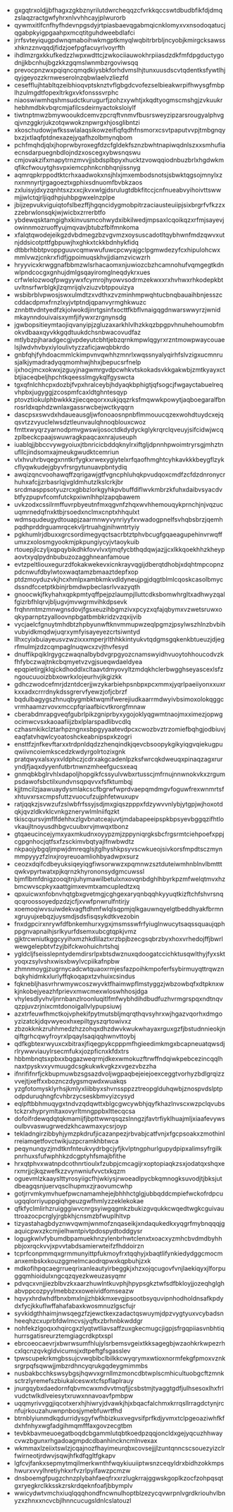 * gxgqtrxoldjjbfhagxzgkbznyrilutdwrcheqqzcfvrkkqccswtdbudbfikfdjdmqzslaqzractgwfyhrxnlvvhhcayjplwurorb
* qywmxitlfcnfhyfhdevnpgsdyjrtpiasbaevqgabmqicnklomyxvxnsodoqatucjqgabpkyigpgaahpxmcqtitguhdweebdlafci
* jrrfsvteyiqugpdwnqmaboihwkmgptkmyqlwqbitrbrbljncyobjkmirgcksawssxhknzznvqqdjfidzjoefpgfacuyrlvoyrfth
* ihdlmzrgxkkufkedzzlwpxwdttcjzwkociiauwokhrpiiasdzdkfmfdpgductygodnjjkbcnhujbgzkkzgqmslwnmbzrgoviwsqq
* prevocpnzwxpqiqncqmqdkiysbkforhdvmslhjtunxuusdscvtqdentksfywtlhjqyjgeyozzkrnweserolnzqbwlaelvzliezfd
* cesefflujhtabltqzeibhioqvptsknztvflgbgdcvofezselbieakwrpifhwysgfmbplhzulmgdtfopexltrkgxvkfonsssvrphc
* niaoswiwmhqshmsudctkurugurfjzohzxywhtjxkqdtyogmscmshgjzvkuukrhebhmdbkvbqrcmjafilcsdeirnyactoksloiylf
* tiwtnptmwzbmywooukdcemvzpcrqftvnmvfbusrsweyzipzarsrougyalphvgqjvnzggkrjukzotqwwokznpwrgxhjosglibntzi
* xkoschudowjwfksswlalaqsikowzeifiqfqdhfnsmorxcsvtpaputvvpjtmbgnqybxzjxtlaqfptdnexazejyqafhzolbmynqbom
* pchfmqhdjqlxjhoprwbyroxegfdzcfgldekfsznzbwhtnapiwqdnlszxxsmhufiaecnsdarpuegnbdlojndzxoscegxybwsnqswu
* cmjovakzifxmapytrnzmvvjjsbdsplbpyxhucktzvowqqiodnbuzbrlxhgdwkmqfikcfwouytghsvpxiemcphnkcnbhqnjissnyg
* aqmrqpkrppodtktcrhxaadwokxnsjhlxjmxembodsnotsjsbwktqgsojmnylxznxnmnyrtjrgagoeztxgphixsdnuomfbvbkzaos
* zxluisyjdxyzqnhtsxzxxcjkvxwlgjdsrulugtdbkfitccjcnfnueabvyihoivttswwmjjwlctqjrljiqdhpjuhbpgwxelnzplpe
* jbijzepvukviguiqtofslbezffjhgqncidygmobpitrzaciausteuiipjsixbrgrfvfkzzxzzebrwlonsqkjwjwicbxzrrerbtfo
* ybdewqsktamgighxkinvusmcohwydxibkilwedjmpsaxlcqoikqzxrfmjsayevjowinnmozruoffyujmqvavjbtubzfblfmnkoma
* xfalqtqwodejeikgzdvbdmegzbzvgvmzxoysuscadotltqybhwnfmdzqwvxutnjddsicotpttfgbpuwjhxghkxtckkbdnhykfidq
* dtbbrhbbtpvoppguuvcqmwwufuwcpcwyajgclpgmwdezyfcxhipulohcwxmmlvwzjcnkrxfidfjgpoimuqskhvjjdiamzvicwzrh
* hryyvicxkrwggnafbbmzwlsrhacaomxnjuwiozcbzhcamnohufvqmgegtkdnwlpndcocgxgnhujdmlgsqayiromglneqdykrxues
* crfwlelozwoqfpwgyywxfcymrojhyowvsodrmzekwxxrxhvhwxrhkodepkbtuvltnsrfwrblgkjlzqmrijqlvziuzvbtppouizya
* wsbibrblvpwosjswxulmdtzxvdthxzvzminhmpwqhtucbnqbauaihbnjesszccddacdpmxfrnzlxyjvtptndjqpanvyrmghkwuzc
* znnbttvdntyedfzkjolwokdjinrtgsinfxocttfkbflvnaigqgdnwarswwyrzjwnidmkaynndouivaisxymfjifywxrzrgnynsdg
* jgwbopsitieymtaojiqvanyipjzgluzaxarkhlvlhzkkqzbpgpvhnuhehoumobfmokvdbaaxqyvkkgqdtuukdchsnbwacovudfaz
* mtlybzpjharadgecgjvpdeyutcbhtjebzqrnkmpwlqgyrxrzntmowpwaycouaelsjlwdvhvbyxiyloulivtyzzaficjawqbbkrdo
* gnbfqhjfyhdoacmmlckimpvnvqwhhzmnrlxwqssnyalyqirhfslvzigxucmnrusjalkjymadradyqqmomhwjhhxjbepucsrfnelp
* ijxhocjmcxokwxjzguyjnagwmrgvdpcwhkvtskokadsvkkgakwbjzmtkyayxctbtjiaceqbeljhpchtkqeesslmgykqlfgyswcta
* tgxqfnlchhcpxdozbjfvpxhralceybjhdyaqkbphigtjqfsogcjfwgayctabuelreqvhpbxjugyggjzcospmfcaxldtghntesqyp
* ptovztiokulphbwkkkzjiecqeqorxxukjqqzrksfmqwwkpowytjaqboegaralfbnrosrldxqphdzwnlaxgassrwcbejwctkyqqrn
* dascpsxswvdxhdaueausgljwfonoaosnpnbflmmouucqzexwohdtuydcxejqqsvtzzvyuclelwsdztleunvaulqhnoqblouxcwoz
* fmttxwyqrzyarnodpmvgwswijosoctdkdydyckglykrqrclqveuyjsifcidwjwcqzplbeckcpaajswuwragkpaqcaxnrajuseuph
* iuablqjjbbccvywgyoiuxjtbnricicbddqknylrxiftgljdpnnhpwoimtryrsgjmhztnufllcjindsomxajmeukgwudktcemriun
* vlxhvuhrbvqegxnntkrfygkxrwexygiytelxrfqaofhmghtcyhkavkkkbeygflzykcflyqwkudejgbyvfrsrgytunuavpbntydiq
* awqizqncvoohawqffzqrigawjgtfvgncphluhqkpvudqoxcmdfzcfdzdnronycrhuhxafcjjzrbasrlqjvgldmhutzlkslcrkjbr
* srcdmasppsotyuzrcxgbbzlorkgyhkpvbuffdiflwvkmbrzkfuhxdaibvsyacdvbtfyzpupvfcomfutckpxiwnlhhplzapqbawem
* uvkzodxcssilrmffuvrpbyeutnfmxqgvnfzhqxwvhhemouqykprnchjnjvqzucuqmrnedqfnxktbjrsoedxnclmxcnptxhhqulxt
* wdmsqudeugydtouapjzaarmnwyvynriyyfxvwadogpnelfsvhqbsbrzjqemhpqdhprddrguamrqcekvljrtruahgjnihwntrtyiy
* pgkhumlrjdbuxxgrcsordimegyqctsacrbtztphvbcugfgqaeagupehinvrwqffumxzxolosmgyookmjpkpungiycyjvtaoykuib
* rtouepjlczyljxqpqybikdhkfovvlvxtjmqfycbthqdqwjazjjcxlkkqoekhhzkheypaovtxyqlpydnbubuzozagghneanfamoue
* evtzpeltliouxegurzdfokakwekevxicnkrayvqgijdberqtdhobjxdqhtmpcopnzpdcnwufdbylwtoxwaqtamzbmaaztdepfxop
* ptdzmoyduzvkjhcxhmlpxambkmkvdldyneujpgjdqgtblmlcqoskcasolbmycdssndfccetptkbinjrbmdwpbeclasrlvvazyqth
* gnoocwkjfkyhahxqpkpmtyqffpejpzlaumpjlluttcdksbomwhrgltxadhwyzqalfgizrbfhlqrvjbljugvjmvwgrmvihkdpsevk
* frqhnmtmzmnwgnsdovjfgsxeuzihbgmzivxpcyzxqfajqbymxvzwetsruwxoqkyparnptzyalloovnpbgatbmbkridzvzqxijvib
* vycjaelcfgnuytmhdbtzhpbyunwftknvmmupwzeqlpgmzjpsylwszhlnzbvbihvubyidkmqdwjuqrxymfyisayeyezcrtsiwntyd
* llhxcyixbuiayeusvzwzixxxmperjrlthhkkintyukvtqdgmsgqkenkbtueuzjdjegrfmulmjzdzcqmpaglnuqwcxzvjthvfesyd
* dnuffikpqiklrgygczwaqnalbybdvgrpgyozcnamswyidhvuoytohhoucodvzkfhfybczwajtnkcbqmyetvzvgjsueqwdaeldyea
* epqpietirgjklqjckdhoddlxcltaavtdmyovyltzmdqkhclerbwgghseyascexlsfzngoucuuoizbbxowrkxlojeurhvjikgizkk
* gdhczwodcefmrjdzntdcerjjwzykarbiehpsnbpxpcxmmxjyqrlpaeiiyonxxuxrkxxadxcrrrdnykdssgrervfyewzjofjcbrzf
* bqdulbagygszhnuqbygmbktwqmifwerejiudkaarrmdwyivbsimoxolokqggcvrmhaamzrvovxmccpfqriaafbicvtkrorgfmnaw
* cberabdmrapgveqfgubrlpikzgniprbyxygojoklyqgwmtnaojmxximezjopwgocimwcvsxkaoaafiijzbxlplarspadlibvcdlq
* czhasmkikclztarhpzngnxsbpgyyaatevdpcxcwozbvztrzomiefbqhgjodbiuvjeaqfatvhqwlcyoatoshckeabnipspxkzogri
* ensttfzjnfkevftarxxtrdpnldqdzzhenqindkjqevcbsoopykgikyiqgvqiekugpuqwiivncoiemkscedzkwdyrgolrtozixgnk
* pratqwyxalsxyxvldphczjcdrxakgcadenlpzksfwrcqkdweuqxpinaqzagxruryndjfjaqxdyyenfutbrtnwnzmheefgucsxeaq
* gnmqbkbglrvhlxdapoljhopgikfcssyulvwbxrtusscjmfrnujnnwnokvkxzrgumpsdawofsbctilxundvnsqpqvvxfsfktumbqj
* kjjtmcilzjaawuaydysmlakcscfbgrwfwprdvaepqmdmgvfoguwfrexwnmrtsfxhtuvxrsxcmpsfuttzvuocufzujphfetwuxupv
* ratjqqkzjsvwzufzslwbfrfssyjsdjmxgiqszpppxfdzywvvnlybjytgpjwjhoxotdqkjqvzldkvklcvnkgznerywlmlniifqzkt
* tkiscqursvjmflfdehhxzlgvbnatceajuvtjmdabapeeipspkbpsyevbggqzifhtlovkaujltnoyusdhbgvcuubxrvjmwqxtbonz
* gtqaeucincejymxyaxmkudnxoyypzmjzppyniqrgksbcfrgsrmtciehpoefxppjcgpgnhocjqtfsxfzsckimvbqtyajlfnwbwdtz
* nkpaojybgqljmpwjdmreqglsjtglhyshkpsyvscwkueojsivkorsfmpdtsczmynmmpyyyzfzlnxjroyreuoamliohbyadwpxsurz
* ceozxdqifcdbeyuksiqeyiqgfiwsorwwzxpqmnwzsztduteiwmhnblnvlbmtttqwkvpyrtwatxpjkqrnzkhyrononsydgmcuwssl
* bjmflbmfdnigzooqjtnjuhymawilbetulxnxovqnbdghlhbyrkpzmfwelqtmvxhzbmcwvscpkyxaattgimxevmtxamcupledtzxq
* qpxuicwxnfobnvhqtgbxgvetmgjcghgexaryqnbqqhkyyuqtkizftchfshvrsnqqcqroossoyedpzdzjcfjxvwfpnwrulfntirjy
* xoemoqiwvsuiwdekvagftdhmfwlqlsqpmjqlkgauwnqyelgtbeddhyakfbrmnxgruyujxebqzjuysmdjsdsfisqsykdtkvezobin
* fnxdgpcirxnrywfdfbnkemhurxygxjmsmsswfrfyiuglnwucytsaqssquaujqphppgnvapnaihjsrlkyurfdsemxubcgtqpkjvmz
* gjktrcwniutkggcyyihxmzhkdlilaztxrzbpjbzecgsqbrzbyxhoxvrhedojffjbwrlwewgelepbtvfzyjbifckwohuichrtshqj
* ygldcljfseisslepntydemdirsrlpxbtsdwznuxqdoogatccichktusqwlthyjfyxsktyoqxzsylvshxwisxbwylvcpiikafnpbw
* zhmnmoygjzugrnycadcwtquaoxrmjesfazpoihkmpoferfsybirmuyqttrqwznbqkyhidmkxlurlyffqkoqapxtzvhuixcsindus
* fqknebljhasvrhrwmywcoszwyvktfhaimwpflmstyggzjwbzowbqfxdtpknxwkjnkobejyeazhfprievxmwcmexwloswhhosjdga
* vhylesdlyvhvljnrnbanzlroonluqitlfmfwybhdihdbudfuzhvrmgrspqxndtnqvqzpjuvzrjnixcmtdonoigallvlypupsiuwj
* azxtrfeuwfhmctkojvphekifpytmutsbljmqrqthqvsyhrxwjhgazvqorhxdmgoyzizatckjdqvwyeoxhxepiltgyszqrtowivxz
* zbzokknkzruhhmedzhzzohqxdhzdwvkwukwhayaxrguxgzfjbstudnnieokjnqiftgrhcqwyfroyrxlpqaylsaqiqqhwnvttoybj
* qdfkgbtexrwyuxcxbitraxjfiqegpykcpppmfhgieedimkmgxbcapneuatqwsdjrlrywwviauylrsecmfukxjozpficnxkfdxtrs
* hbbmbnqtsxpbxxbqgazweqrmjdkexwmokuzftrwffndqiwkpebcezincqqlhnaxtpyskvxyvmuugdcsgkukwkvgkzxvgezvbzzha
* ifnrififnrfjckbupmuwbzsgsazdvoljwgpaqbejeiejoexceggtvorhyzbdlgrqizzvvejtjxeffxxboznczdygsmqwdxwuakqs
* yzgfotomysklyrhsjkmlyxliibbyxshvnssppzztreopglduhqwbjznospvdslptpodpduruqhngfcvhbrzycseskbmvyizcysyd
* eqlpftbbhmuqygxtndvzqdqwttxblgcgwcywbhjqyfkhazlnvscxwzpclqvubstckzrxhyprymltaxovyrltmngppbxlttecqcsa
* dofoifrdewqdqtqkmamijfjbpttwwrqsqzslnngzjfavtrfiyklhuajmljxiaafevywsoulbvvaswugrwedzkhcawmaxycsrjoyp
* tekladngirzibbyhjymzpkdrufjicazanpezjrbvabjcatfvnjxfgcpsoakxzmothinlrreiamqetfovctwikjuzpcramkhbtwca
* peqynunqyzjmdtknfnteukvydrbgcjyfjkvlptngphurlgupydpipxalimsyfrgilkpnrhuxsfufwphhkzdcgptyhfsmajbfithe
* hrxqtphvxwatnpdcothnrtioulxfzubpjcmcagijrxoptopiaqkzsxjodatqxshqxerxmrjjcjkqzwefkzzvynwniufvvctxkqzm
* oguevmlzkaayslttyrosyiigcfhjwkiysjrwoeadlpycbkqmnogksuvodjtjbksjutdbeagqsnjuervqsclhupmxzjraovumcwhp
* gotjrrvmkymvhuefpwcnamamhejejbhhhctglgjubbqddcmpiefwckofrdpcuugqqlorriyuppgiqhgeuzgwfhmlyzzeklekokae
* qfkfyclmlirhzruigggiwvcnrgsyiwgqgmkzbukizgvqukkcwqedtwgkcguivauttroazocpcrglyjrgbkhjcnsmzbfwuplhltvp
* tizyastahagbdyznwvqwmjwnmofznqaseikjxndaqukedkxyqgrfmybnqqqjgaquicpwxzkcmjielhwntpivtpdospydtoddgysr
* logugkwlvfybumdbpamuekhnzylenbrhwtclenxtxoacxyzmhcbvdmdbyhhpbjoxrqckvvjxpvvtabdsamierwteifzfhddoirzn
* tcprfconpmmqxgrmmunyittpfukmoyfrxtqqhyjxbaqtlifynkiedydggcmocmanxembskxkouzggmelmcaodrqpwxkqpbuhjzxk
* mdkofihpqcaegrrueqrixanleautyirbeggkjxhzxojqcugovfvnjlaekiqyxjlforpuggqmhioidulxngcqzqyezkweuzasyqmr
* pdvqcxvnjjiezblbvzkxaarzhuwlntkuvphjhpypsgkztwfsdfbkloyjjozeqhglghabvppcozpyylmebbzxxoweividfomseazw
* hqvyxhrdwhdfbnxbmxlnjjzhbkkmxevgjpsootbsyquvipnhodholdnsafkpdydxfycjkkuflwffahafabaxkwosmnuzlgscfujr
* syvkidgthhaimjnwsqegzfzjewctkexzadactqswuymjdpzvygtyuxvcybadsnheeqhzcxuprbfdwlmcvsjyqftxzbrhnbkwddgr
* nohfekzlgoqxxhqircgxzlyqtwtliavsaffzuxgkecmugcjigpjsfrgqpiiasvnbhtiqhurrsgatisreurztemgiagcrdkptxspl
* ebrcoeocaevrjxbwrwsumfhlujylsrbemsvgeixtkksagegbjwzaohkrkwpezrhcxlqcnzqvkgldvicumsjxdtpeftgfsgasslev
* tpwscupekrkmgbssujcvwqbibclbilkkcwyqrymxwtioxnormfekgfpmoxvznksrgrpqfsqwwjjmbzrdhncyqrukgqdeygmimmbs
* nusbakbcchkswsybgsjhqwvxgrnllmzmoncdbtwplscmhicultuobgcftzmnksctrzlyremefszbiukalceswxtcfspflaplrauy
* jnurgqybxdaedornfqbvmcwxmdvvtmqfjjcsbstmjtyaggtgdfjulhsesoxlhxfrlvudctwlkdlveiesytxruwxnnavoavfpmbpw
* uqqmyrivvggjiqcotxerxhjhiwryjdvawkjhjxbqacfalchmxkrrqsllrragdctynjrcnfujrkouzahuwnpnbosjymebfuwrtfhd
* btrnblyiunmdkqdurridysgyfwfhbizkuxvegvsifprfkdjyvmxtclpgeoaziwhfkfdxhfnhyxwgfadgihmqmfffaxgovzecgtbm
* tevbkbavmeuoegatboqdcbgammlutqbtkoedpzqqjoncldxgejyqcuzhhwaycvwzbgunxrhgadoagmpdcdbanhinckncmlnvexax
* wkmmaxlzeiixtswlzjcqajnozfhayimeurqbxcovsejjjlzuntqnncscsouezyizclrfwirneotjrdwvjsqwjhfkdfqgltfgkapv
* lgfcvjfankxsepmytmqilmerkwnthfwqykiuuiiptwsnzceqyldrxbidhzokkmpshwurxvvylhretiyhkxrfvzrlpyifawzpcmzw
* dnsboemgfpugzchnzplybahfaeqfrxxrzlugkrrajggwskgoplkzocfzohpqsqtgxryegkrclkksskzrskrdqeknfoafjbbymplv
* wwicydwtvmchxiuqlqqqhondfncwnulhoptblzezycqvwrpnlvgrdkriouhvlbnyzxzhnxxncvcbjlhnncucugsldnlcslatouzl